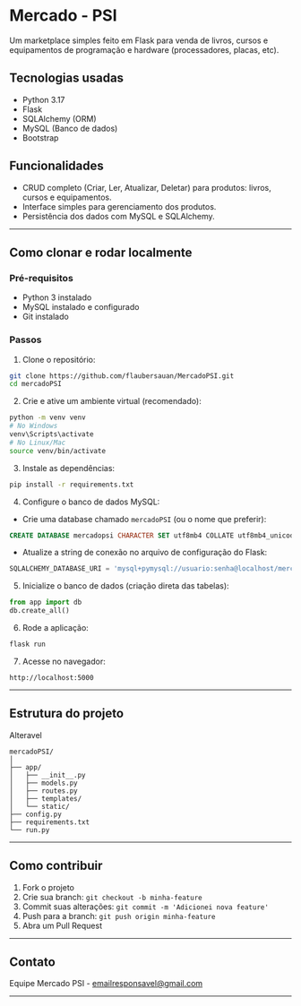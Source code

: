 # Mercado - PSI

Um marketplace simples feito em Flask para venda de livros, cursos e equipamentos de programação e hardware (processadores, placas, etc).

## Tecnologias usadas

* Python 3.17
* Flask
* SQLAlchemy (ORM)
* MySQL (Banco de dados)
* Bootstrap 

## Funcionalidades

* CRUD completo (Criar, Ler, Atualizar, Deletar) para produtos: livros, cursos e equipamentos.
* Interface simples para gerenciamento dos produtos.
* Persistência dos dados com MySQL e SQLAlchemy.

---

## Como clonar e rodar localmente

### Pré-requisitos

* Python 3 instalado
* MySQL instalado e configurado
* Git instalado

### Passos

1. Clone o repositório:

```bash
git clone https://github.com/flaubersauan/MercadoPSI.git
cd mercadoPSI
```

2. Crie e ative um ambiente virtual (recomendado):

```bash
python -m venv venv
# No Windows
venv\Scripts\activate
# No Linux/Mac
source venv/bin/activate
```

3. Instale as dependências:

```bash
pip install -r requirements.txt
```

4. Configure o banco de dados MySQL:

* Crie uma database chamado `mercadoPSI` (ou o nome que preferir):

```sql
CREATE DATABASE mercadopsi CHARACTER SET utf8mb4 COLLATE utf8mb4_unicode_ci;
```

* Atualize a string de conexão no arquivo de configuração do Flask:

```python
SQLALCHEMY_DATABASE_URI = 'mysql+pymysql://usuario:senha@localhost/mercadoPSI'
```

5. Inicialize o banco de dados (criação direta das tabelas):

```python
from app import db
db.create_all()
```

6. Rode a aplicação:

```bash
flask run
```

7. Acesse no navegador:

```
http://localhost:5000
```

---

## Estrutura do projeto

Alteravel

```
mercadoPSI/
│
├── app/
│   ├── __init__.py
│   ├── models.py
│   ├── routes.py
│   ├── templates/
│   └── static/
├── config.py
├── requirements.txt
└── run.py
```

---

## Como contribuir

1. Fork o projeto
2. Crie sua branch: `git checkout -b minha-feature`
3. Commit suas alterações: `git commit -m 'Adicionei nova feature'`
4. Push para a branch: `git push origin minha-feature`
5. Abra um Pull Request

---

## Contato

Equipe Mercado PSI - [emailresponsavel@gmail.com](mailto:paulofernandesalves30@gmail.com)

---

